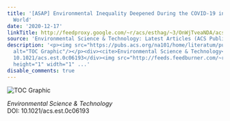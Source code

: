 ```yaml
---
title: '[ASAP] Environmental Inequality Deepened During the COVID-19 in the Developing
  World'
date: '2020-12-17'
linkTitle: http://feedproxy.google.com/~r/acs/esthag/~3/OnWjTveaNDA/acs.est.0c06193
source: 'Environmental Science & Technology: Latest Articles (ACS Publications)'
description: '<p><img src="https://pubs.acs.org/na101/home/literatum/publisher/achs/journals/content/esthag/0/esthag.ahead-of-print/acs.est.0c06193/20201217/images/medium/es0c06193_0001.gif"
  alt="TOC Graphic"/></p><div><cite>Environmental Science & Technology</cite></div><div>DOI:
  10.1021/acs.est.0c06193</div><img src="http://feeds.feedburner.com/~r/acs/esthag/~4/OnWjTveaNDA"
  height="1" width="1" ...'
disable_comments: true
---
```

<p><img src="https://pubs.acs.org/na101/home/literatum/publisher/achs/journals/content/esthag/0/esthag.ahead-of-print/acs.est.0c06193/20201217/images/medium/es0c06193_0001.gif" alt="TOC Graphic"/></p><div><cite>Environmental Science & Technology</cite></div><div>DOI: 10.1021/acs.est.0c06193</div><img src="http://feeds.feedburner.com/~r/acs/esthag/~4/OnWjTveaNDA" height="1" width="1" ...